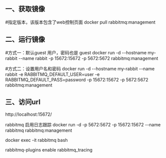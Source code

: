 ## 一、获取镜像
#指定版本，该版本包含了web控制页面
docker pull rabbitmq:management

## 二、运行镜像

#方式一：默认guest 用户，密码也是 guest
docker run -d --hostname my-rabbit --name rabbit -p 15672:15672 -p 5672:5672 rabbitmq:management

#方式二：设置用户名和密码
docker run -d --hostname my-rabbit --name rabbit -e RABBITMQ_DEFAULT_USER=user -e RABBITMQ_DEFAULT_PASS=password -p 15672:15672 -p 5672:5672 rabbitmq:management

## 三、访问url
http://localhost:15672/

rabbitmq 启用日志跟踪
docker run -d -p 5672:5672 -p 15672:15672 --name rabbitmq rabbitmq:management

docker exec -it rabbitmq bash

rabbitmq-plugins enable rabbitmq_tracing

